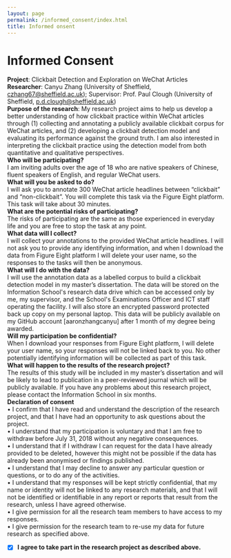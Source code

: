 ```yaml
---
layout: page
permalink: /informed_consent/index.html
title: Informed onsent
---
```


# Informed Consent

**Project**: Clickbait Detection and Exploration on WeChat Articles <br>**Researcher**: Canyu Zhang (University of Sheffield, czhang67@sheffield.ac.uk); Supervisor: Prof. Paul Clough (University of Sheffield, p.d.clough@sheffield.ac.uk) <br>**Purpose of the research**: My research project aims to help us develop a better understanding of how clickbait practice within WeChat articles through (1) collecting and annotating a publicly available clickbait corpus for WeChat articles, and (2) developing a clickbait detection model and evaluating its performance against the ground truth. I am also interested in interpreting the clickbait practice using the detection model from both quantitative and qualitative perspectives. <br>**Who will be participating?**<br>I am inviting adults over the age of 18 who are native speakers of Chinese, fluent speakers of English, and regular WeChat users.<br>**What will you be asked to do?**<br>I will ask you to annotate 300 WeChat article headlines between “clickbait” and “non-clickbait”. You will complete this task via the Figure Eight platform. This task will take about 30 minutes.<br>**What are the potential risks of participating?**<br>The risks of participating are the same as those experienced in everyday life and you are free to stop the task at any point.<br>**What data will I collect?**<br>I will collect your annotations to the provided WeChat article headlines. I will not ask you to provide any identifying information, and when I download the data from Figure Eight platform I will delete your user name, so the responses to the tasks will then be anonymous.<br>**What will I do with the data?**<br>I will use the annotation data as a labelled corpus to build a clickbait detection model in my master’s dissertation. The data will be stored on the Information School's research data drive which can be accessed only by me, my supervisor, and the School's Examinations Officer and ICT staff operating the facility. I will also store an encrypted password protected back up copy on my personal laptop. This data will be publicly available on my GitHub account [aaronzhangcanyu] after 1 month of my degree being awarded.<br>**Will my participation be confidential?**<br>When I download your responses from Figure Eight platform, I will delete your user name, so your responses will not be linked back to you. No other potentially identifying information will be collected as part of this task.<br>**What will happen to the results of the research project?**<br>The results of this study will be included in my master’s dissertation and will be likely to lead to publication in a peer-reviewed journal which will be publicly available. If you have any problems about this research project, please contact the Information School in six months.<br>**Declaration of consent**<br>•	I confirm that I have read and understand the description of the research project, and that I have had an opportunity to ask questions about the project.<br>• I understand that my participation is voluntary and that I am free to withdraw before July 31, 2018 without any negative consequences.<br>• I understand that if I withdraw I can request for the data I have already provided to be deleted, however this might not be possible if the data has already been anonymised or findings published.<br>•	I understand that I may decline to answer any particular question or questions, or to do any of the activities. <br>•	I understand that my responses will be kept strictly confidential, that my name or identity will not be linked to any research materials, and that I will not be identified or identifiable in any report or reports that result from the research, unless I have agreed otherwise.<br>•	I give permission for all the research team members to have access to my responses.<br>•	I give permission for the research team to re-use my data for future research as specified above.<br>
- [x] **I agree to take part in the research project as described above.**
